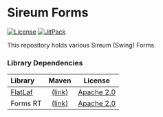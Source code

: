 # Sireum Forms

[![License](https://img.shields.io/badge/License-BSD_2--Clause-brightgreen.svg)](https://github.com/sireum/forms/blob/master/license.txt)
[![JitPack](https://jitpack.io/v/org.sireum/forms.svg)](https://jitpack.io/#org.sireum/forms)

This repository holds various Sireum (Swing) Forms.

### Library Dependencies

| Library | Maven | License |
| :--- | :---: | :---: | 
| [FlatLaf](https://github.com/JFormDesigner/FlatLaf) | [(link)](https://central.sonatype.com/artifact/com.formdev/flatlaf/) | [Apache 2.0](https://github.com/JFormDesigner/FlatLaf/blob/main/LICENSE) |
| Forms RT | [(link)](https://central.sonatype.com/artifact/com.intellij/forms_rt) | [Apache 2.0](http://www.apache.org/licenses/LICENSE-2.0.txt) |
